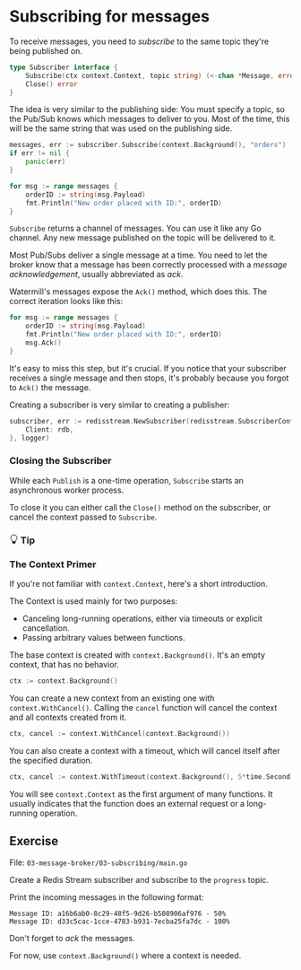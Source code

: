 # Subscribing for messages

To receive messages, you need to *subscribe* to the same topic they're being published on.

```go
type Subscriber interface {
	Subscribe(ctx context.Context, topic string) (<-chan *Message, error)
	Close() error
}
```

The idea is very similar to the publishing side: You must specify a topic, so the Pub/Sub knows which messages to deliver to you.
Most of the time, this will be the same string that was used on the publishing side.

```go
messages, err := subscriber.Subscribe(context.Background(), "orders")
if err != nil {
	panic(err)
}

for msg := range messages {
	orderID := string(msg.Payload)
	fmt.Println("New order placed with ID:", orderID)
}
```

`Subscribe` returns a channel of messages.
You can use it like any Go channel.
Any new message published on the topic will be delivered to it.

Most Pub/Subs deliver a single message at a time. You need to let the broker know that a message has been correctly processed with a *message acknowledgement*, usually abbreviated as *ack*.

Watermill's messages expose the `Ack()` method, which does this.
The correct iteration looks like this:

```go
for msg := range messages {
	orderID := string(msg.Payload)
	fmt.Println("New order placed with ID:", orderID)
	msg.Ack()
}
```

It's easy to miss this step, but it's crucial.
If you notice that your subscriber receives a single message and then stops,
it's probably because you forgot to `Ack()` the message.

Creating a subscriber is very similar to creating a publisher:

```go
subscriber, err := redisstream.NewSubscriber(redisstream.SubscriberConfig{
	Client: rdb,
}, logger)
```

### Closing the Subscriber

While each `Publish` is a one-time operation, `Subscribe` starts an asynchronous worker process.

To close it you can either call the `Close()` method on the subscriber, or cancel the context passed to `Subscribe`.


<div class="alert alert-dismissible bg-light-primary d-flex flex-column flex-sm-row p-7 mb-10">
    <div class="d-flex flex-column">
        <h3 class="mb-5 text-dark">
			<svg xmlns="http://www.w3.org/2000/svg" width="16" height="16" fill="currentColor" class="bi bi-lightbulb text-primary" viewBox="0 0 16 16">
			  <path d="M2 6a6 6 0 1 1 10.174 4.31c-.203.196-.359.4-.453.619l-.762 1.769A.5.5 0 0 1 10.5 13a.5.5 0 0 1 0 1 .5.5 0 0 1 0 1l-.224.447a1 1 0 0 1-.894.553H6.618a1 1 0 0 1-.894-.553L5.5 15a.5.5 0 0 1 0-1 .5.5 0 0 1 0-1 .5.5 0 0 1-.46-.302l-.761-1.77a1.964 1.964 0 0 0-.453-.618A5.984 5.984 0 0 1 2 6zm6-5a5 5 0 0 0-3.479 8.592c.263.254.514.564.676.941L5.83 12h4.342l.632-1.467c.162-.377.413-.687.676-.941A5 5 0 0 0 8 1z"/>
			</svg>
			Tip
		</h3>
        <span>

### The Context Primer

If you're not familiar with `context.Context`, here's a short introduction.

The Context is used mainly for two purposes:

* Canceling long-running operations, either via timeouts or explicit cancellation.
* Passing arbitrary values between functions.

The base context is created with `context.Background()`.
It's an empty context, that has no behavior.

```go
ctx := context.Background()
```

You can create a new context from an existing one with `context.WithCancel()`.
Calling the `cancel` function will cancel the context and all contexts created from it.

```go
ctx, cancel := context.WithCancel(context.Background())
```

You can also create a context with a timeout, which will cancel itself after the specified duration.

```go
ctx, cancel := context.WithTimeout(context.Background(), 5*time.Second)
```

You will see `context.Context` as the first argument of many functions.
It usually indicates that the function does an external request or a long-running operation.

</span>
	</div>
	</div>

## Exercise

File: `03-message-broker/03-subscribing/main.go`

Create a Redis Stream subscriber and subscribe to the `progress` topic.

Print the incoming messages in the following format:

```text
Message ID: a16b6ab0-8c29-48f5-9d26-b508906af976 - 50%
Message ID: d33c5cac-1cce-4783-b931-7ecba25fa7dc - 100%
```

Don't forget to *ack* the messages.

For now, use `context.Background()` where a context is needed.
